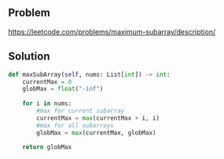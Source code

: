 ## Problem 
https://leetcode.com/problems/maximum-subarray/description/
## Solution 
``` python 
def maxSubArray(self, nums: List[int]) -> int:
	currentMax = 0
	globMax = float("-inf")
	
	for i in nums:
		#max for current subarray
		currentMax = max(currentMax + i, i)
		#max for all subarrays
		globMax = max(currentMax, globMax)
		
	return globMax
```
